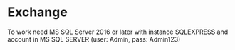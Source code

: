 # Exchange
To work need MS SQL Server 2016 or later with instance SQLEXPRESS and account in MS SQL SERVER (user: Admin, pass: Admin123)

